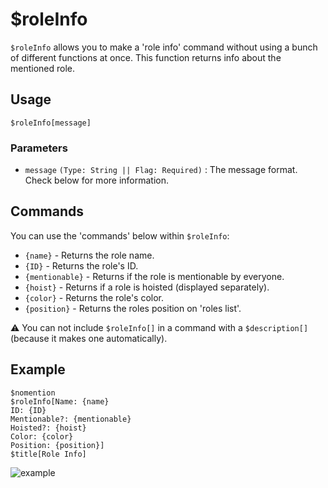 # $roleInfo
`$roleInfo` allows you to make a 'role info' command without using a bunch of different functions at once. This function returns info about the mentioned role.

## Usage
```
$roleInfo[message]
```

### Parameters 
- `message` `(Type: String || Flag: Required)` : The message format. Check below for more information.

## Commands
You can use the 'commands' below within `$roleInfo`:

- `{name}` - Returns the role name.
- `{ID}` - Returns the role's ID.
- `{mentionable}` - Returns if the role is mentionable by everyone.
- `{hoist}` - Returns if a role is hoisted (displayed separately).
- `{color}` - Returns the role's color.
- `{position}` - Returns the roles position on 'roles list'.

⚠️ You can not include `$roleInfo[]` in a command with a `$description[]` (because it makes one automatically).

## Example
```
$nomention
$roleInfo[Name: {name}
ID: {ID}
Mentionable?: {mentionable}
Hoisted?: {hoist}
Color: {color}
Position: {position}]
$title[Role Info]
```

![example](https://user-images.githubusercontent.com/69215413/122831224-8f4d7b80-d2b7-11eb-838a-fc2ba7cd7476.png)
